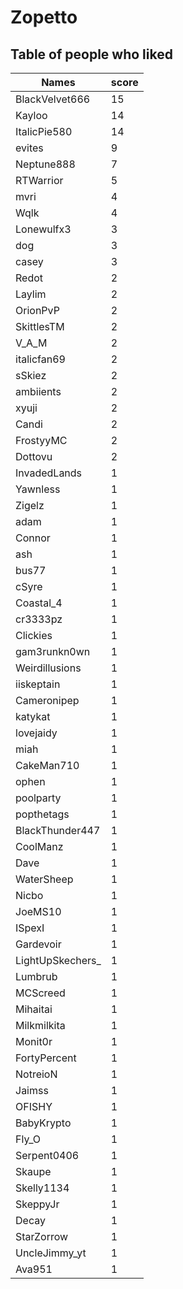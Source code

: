 # Zopetto
## Table of people who liked
Names | score
--- | ---
BlackVelvet666 | 15
Kayloo | 14
ItalicPie580 | 14
evites | 9
Neptune888 | 7
RTWarrior | 5
mvri | 4
Wqlk | 4
Lonewulfx3 | 3
dog | 3
casey | 3
Redot | 2
Laylim | 2
OrionPvP | 2
SkittlesTM | 2
V_A_M | 2
italicfan69 | 2
sSkiez | 2
ambiients | 2
xyuji | 2
Candi | 2
FrostyyMC | 2
Dottovu | 2
InvadedLands | 1
Yawnless | 1
Zigelz | 1
adam | 1
Connor | 1
ash | 1
bus77 | 1
cSyre | 1
Coastal_4 | 1
cr3333pz | 1
Clickies | 1
gam3runkn0wn | 1
Weirdillusions | 1
iiskeptain | 1
Cameronipep | 1
katykat | 1
lovejaidy | 1
miah | 1
CakeMan710 | 1
ophen | 1
poolparty | 1
popthetags | 1
BlackThunder447 | 1
CoolManz | 1
Dave | 1
WaterSheep | 1
Nicbo | 1
JoeMS10 | 1
ISpexI | 1
Gardevoir | 1
LightUpSkechers_ | 1
Lumbrub | 1
MCScreed | 1
Mihaitai | 1
Milkmilkita | 1
Monit0r | 1
FortyPercent | 1
NotreioN | 1
Jaimss | 1
OFISHY | 1
BabyKrypto | 1
Fly_O | 1
Serpent0406 | 1
Skaupe | 1
Skelly1134 | 1
SkeppyJr | 1
Decay | 1
StarZorrow | 1
UncleJimmy_yt | 1
Ava951 | 1
